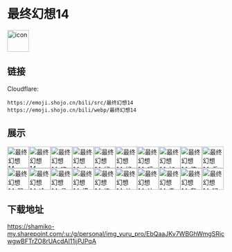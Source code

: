 # 最终幻想14
<img src="https://emoji.shojo.cn/bili/src/最终幻想14/icon.png" width="50" height="50" alt="icon">

## 链接
Cloudflare:
```
https://emoji.shojo.cn/bili/src/最终幻想14
https://emoji.shojo.cn/bili/webp/最终幻想14
```
## 展示
<img src="https://emoji.shojo.cn/bili/src/最终幻想14/最终幻想14-GKD.png" width="50" height="50" alt="最终幻想14-GKD"><img src="https://emoji.shojo.cn/bili/src/最终幻想14/最终幻想14-salute.png" width="50" height="50" alt="最终幻想14-salute"><img src="https://emoji.shojo.cn/bili/src/最终幻想14/最终幻想14-吃萝卜.png" width="50" height="50" alt="最终幻想14-吃萝卜"><img src="https://emoji.shojo.cn/bili/src/最终幻想14/最终幻想14-大哭.png" width="50" height="50" alt="最终幻想14-大哭"><img src="https://emoji.shojo.cn/bili/src/最终幻想14/最终幻想14-好奇.png" width="50" height="50" alt="最终幻想14-好奇"><img src="https://emoji.shojo.cn/bili/src/最终幻想14/最终幻想14-好耶.png" width="50" height="50" alt="最终幻想14-好耶"><img src="https://emoji.shojo.cn/bili/src/最终幻想14/最终幻想14-哼歌.png" width="50" height="50" alt="最终幻想14-哼歌"><img src="https://emoji.shojo.cn/bili/src/最终幻想14/最终幻想14-加油.png" width="50" height="50" alt="最终幻想14-加油"><img src="https://emoji.shojo.cn/bili/src/最终幻想14/最终幻想14-惊讶.png" width="50" height="50" alt="最终幻想14-惊讶"><img src="https://emoji.shojo.cn/bili/src/最终幻想14/最终幻想14-看攻略.png" width="50" height="50" alt="最终幻想14-看攻略"><img src="https://emoji.shojo.cn/bili/src/最终幻想14/最终幻想14-哭笑.png" width="50" height="50" alt="最终幻想14-哭笑"><img src="https://emoji.shojo.cn/bili/src/最终幻想14/最终幻想14-冷漠.png" width="50" height="50" alt="最终幻想14-冷漠"><img src="https://emoji.shojo.cn/bili/src/最终幻想14/最终幻想14-灵光一现.png" width="50" height="50" alt="最终幻想14-灵光一现"><img src="https://emoji.shojo.cn/bili/src/最终幻想14/最终幻想14-摸鱼.png" width="50" height="50" alt="最终幻想14-摸鱼"><img src="https://emoji.shojo.cn/bili/src/最终幻想14/最终幻想14-挠头.png" width="50" height="50" alt="最终幻想14-挠头"><img src="https://emoji.shojo.cn/bili/src/最终幻想14/最终幻想14-让我康康.png" width="50" height="50" alt="最终幻想14-让我康康"><img src="https://emoji.shojo.cn/bili/src/最终幻想14/最终幻想14-认同.png" width="50" height="50" alt="最终幻想14-认同"><img src="https://emoji.shojo.cn/bili/src/最终幻想14/最终幻想14-撒娇.png" width="50" height="50" alt="最终幻想14-撒娇"><img src="https://emoji.shojo.cn/bili/src/最终幻想14/最终幻想14-我晕.png" width="50" height="50" alt="最终幻想14-我晕"><img src="https://emoji.shojo.cn/bili/src/最终幻想14/最终幻想14-疑问.png" width="50" height="50" alt="最终幻想14-疑问">

## 下载地址

https://shamiko-my.sharepoint.com/:u:/g/personal/img_yuru_pro/EbQaaJKv7WBGhWmgSRjcwgwBFTrZO8rUAcdAI11ijPJPqA